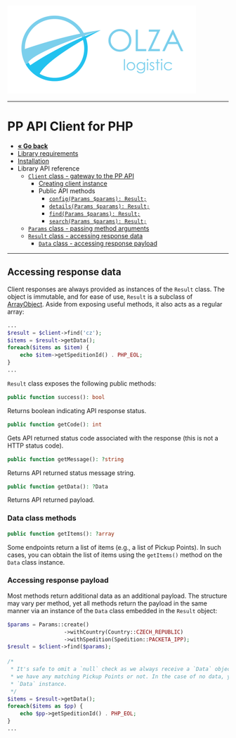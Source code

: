 ![Olza Logistic Logo](olza-logo-small.png)

---

# PP API Client for PHP

* **[« Go back](README.md)**
* [Library requirements](requirements.md)
* [Installation](installation.md)
* Library API reference
  * [`Client` class - gateway to the PP API](client.md#gateway-to-the-api)
    * [Creating client instance](client.md#instantiation)
    * Public API methods
      * [`config(Params $params): Result;`](client.md#configparams-params-result)
      * [`details(Params $params): Result;`](client.md#detailsparams-params-result)
      * [`find(Params $params): Result;`](client.md#findparams-params-result)
      * [`search(Params $params): Result;`](client.md#searchparams-params-result)
  * [`Params` class - passing method arguments](params.md#passing-method-arguments)
  * [`Result` class - accessing response data](response.md#accessing-response-data)
    * [`Data` class - accessing response payload](response.md#accessing-response-payload)

---

## Accessing response data

Client responses are always provided as instances of the `Result` class. The object is immutable,
and for ease of use, `Result` is a subclass
of [ArrayObject](https://www.php.net/manual/en/class.arrayobject.php). Aside from exposing useful
methods, it also acts as a regular array:

```php
...
$result = $client->find('cz');
$items = $result->getData();
foreach($items as $item) {
    echo $item->getSpeditionId() . PHP_EOL;
}
...
```

`Result` class exposes the following public methods:

```php
public function success(): bool
```

Returns boolean indicating API response status.

```php
public function getCode(): int
```

Gets API returned status code associated with the response (this is not a HTTP status code).

```php
public function getMessage(): ?string
```

Returns API returned status message string.

```php
public function getData(): ?Data
```

Returns API returned payload.

### Data class methods

```php
public function getItems(): ?array
```

Some endpoints return a list of items (e.g., a list of Pickup Points). In such cases, you can obtain
the list of items using the `getItems()` method on the `Data` class instance.

### Accessing response payload

Most methods return additional data as an additional payload. The structure may vary per method, yet
all methods return the payload in the same manner via an instance of the `Data` class embedded in
the `Result` object:

```php
$params = Params::create()
                  ->withCountry(Country::CZECH_REPUBLIC)
                  ->withSpedition(Spedition::PACKETA_IPP);
$result = $client->find($params);

/*
 * It's safe to omit a `null` check as we always receive a `Data` object, regardless of whether
 * we have any matching Pickup Points or not. In the case of no data, you will receive an empty
 * `Data` instance.
 */
$items = $result->getData();
foreach($items as $pp) {
    echo $pp->getSpeditionId() . PHP_EOL;
}
...
```
